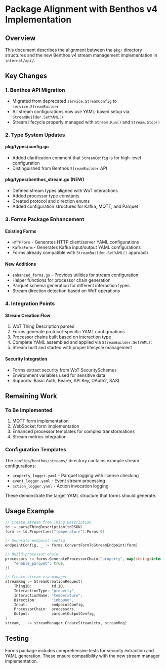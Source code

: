 # Package Alignment with Benthos v4 Implementation

## Overview

This document describes the alignment between the `pkg/` directory structures and the new Benthos v4 stream management implementation in `internal/api/`.

## Key Changes

### 1. Benthos API Migration
- Migrated from deprecated `service.StreamConfig` to `service.StreamBuilder`
- All stream configurations now use YAML-based setup via `StreamBuilder.SetYAML()`
- Stream lifecycle properly managed with `Stream.Run()` and `Stream.Stop()`

### 2. Type System Updates

#### pkg/types/config.go
- Added clarification comment that `StreamConfig` is for high-level configuration
- Distinguished from Benthos `StreamBuilder` API

#### pkg/types/benthos_stream.go (NEW)
- Defined stream types aligned with WoT interactions
- Added processor type constants
- Created protocol and direction enums
- Added configuration structures for Kafka, MQTT, and Parquet

### 3. Forms Package Enhancement

#### Existing Forms
- `HTTPForm` - Generates HTTP client/server YAML configurations
- `KafkaForm` - Generates Kafka input/output YAML configurations
- Forms already compatible with `StreamBuilder.SetYAML()` approach

#### New Additions
- `enhanced_forms.go` - Provides utilities for stream configuration
- Helper functions for processor chain generation
- Parquet schema generation for different interaction types
- Stream direction detection based on WoT operations

### 4. Integration Points

#### Stream Creation Flow
1. WoT Thing Description parsed
2. Forms generate protocol-specific YAML configurations
3. Processor chains built based on interaction type
4. Complete YAML assembled and applied via `StreamBuilder.SetYAML()`
5. Stream built and started with proper lifecycle management

#### Security Integration
- Forms extract security from WoT SecuritySchemes
- Environment variables used for sensitive data
- Supports: Basic Auth, Bearer, API Key, OAuth2, SASL

## Remaining Work

### To Be Implemented
1. MQTT form implementation
2. WebSocket form implementation
3. Enhanced processor templates for complex transformations
4. Stream metrics integration

### Configuration Templates
The `configs/benthos/streams/` directory contains example stream configurations:
- `property_logger.yaml` - Parquet logging with license checking
- `event_logger.yaml` - Event stream processing
- `action_logger.yaml` - Action invocation logging

These demonstrate the target YAML structure that forms should generate.

## Usage Example

```go
// Create stream from Thing Description
td := parseThingDescription(tdJSON)
form := td.Properties["temperature"].Forms[0]

// Generate endpoint config
endpointConfig, _ := forms.ConvertFormToStreamEndpoint(form)

// Build processor chain
processors := forms.GenerateProcessorChain("property", map[string]interface{}{
    "enable_parquet": true,
})

// Create stream via manager
streamReq := StreamCreationRequest{
    ThingID:         td.ID,
    InteractionType: "property",
    InteractionName: "temperature",
    Direction:       "inbound",
    Input:           endpointConfig,
    ProcessorChain:  processors,
    Output:          parquetOutputConfig,
}
stream, _ := streamManager.CreateStream(ctx, streamReq)
```

## Testing

Forms package includes comprehensive tests for security extraction and YAML generation. These ensure compatibility with the new stream manager implementation.
